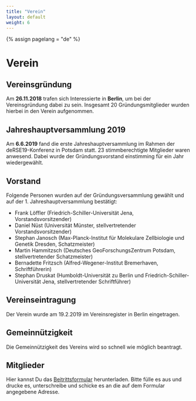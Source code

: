 ```yaml
---
title: "Verein"
layout: default
weight: 6
---
```

<!-- Set variable "lang" to reflect page language -->
{% assign pagelang = "de" %}

# Verein

## Vereinsgründung

Am **26.11.2018** trafen sich Interessierte in **Berlin**, um bei der
Vereinsgründung dabei zu sein. Insgesamt 20 Gründungsmitglieder wurden hierbei
in den Verein aufgenommen.

## Jahreshauptversammlung 2019

Am **6.6.2019** fand die erste Jahreshauptversammlung im Rahmen der deRSE19-Konferenz
in Potsdam statt. 23 stimmberechtigte Mitglieder waren anwesend. Dabei wurde der
Gründungsvorstand einstimming für ein Jahr wiedergewählt.

## Vorstand

Folgende Personen wurden auf der Gründungsversammlung gewählt und auf der 1. Jahreshauptversammlung bestätigt:

* Frank Löffler (Friedrich-Schiller-Universität Jena, Vorstandsvorsitzender)
* Daniel Nüst (Universität Münster, stellvertretender Vorstandsvorsitzender) 
* Stephan Janosch (Max-Planck-Institut für Molekulare Zellbiologie und Genetik Dresden, Schatzmeister)
* Martin Hammitzsch (Deutsches GeoForschungsZentrum Potsdam, stellvertretender Schatzmeister)
* Bernadette Fritzsch (Alfred-Wegener-Institut Bremerhaven, Schriftführerin)
* Stephan Druskat (Humboldt-Universität zu Berlin und Friedrich-Schiller-Universität Jena, stellvertretender Schriftführer)

## Vereinseintragung

Der Verein wurde am 19.2.2019 im Vereinsregister in Berlin eingetragen.

## Gemeinnützigkeit 

Die Gemeinnützigkeit des Vereins wird so schnell wie möglich beantragt.

## Mitglieder

Hier kannst Du das <a href="{{ '/assets/pdf/association/de-RSE_Beitrittserklärung.pdf' | prepend: site.baseurl }}">Beitrittsformular</a> herunterladen. Bitte fülle es aus und drucke es, unterschreibe und schicke es an die auf dem Formular angegebene Adresse.

